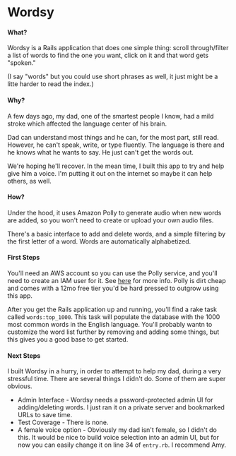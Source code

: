 Wordsy
====

#### What?

Wordsy is a Rails application that does one simple thing: scroll through/filter a list of words to find the one you want, click on it and that word gets "spoken."

(I say "words" but you could use short phrases as well, it just might be a litte harder to read the index.)

#### Why?

A few days ago, my dad, one of the smartest people I know, had a mild stroke which affected the language center of his brain. 

Dad can understand most things and he can, for the most part, still read. However, he can't speak, write, or type fluently. The language is there and he knows what he wants to say. He just can't get the words out.

We're hoping he'll recover. In the mean time, I built this app to try and help give him a voice. I'm putting it out on the internet so maybe it can help others, as well.

#### How?

Under the hood, it uses Amazon Polly to generate audio when new words are added, so you won't need to create or upload your own audio files. 

There's a basic interface to add and delete words, and a simple filtering by the first letter of a word. Words are automatically alphabetized.

#### First Steps

You'll need an AWS account so you can use the Polly service, and you'll need to create an IAM user for it. See [here](http://docs.aws.amazon.com/polly/latest/dg/getting-started.html) for more info. Polly is dirt cheap and comes with a 12mo free tier you'd be hard pressed to outgrow using this app.

After you get the Rails application up and running, you'll find a rake task called `words:top_1000`. This task will populate the database with the 1000 most common words in the English language. You'll probably wantn to customize the word list further by removing and adding some things, but this gives you a good base to get started.

#### Next Steps

I built Wordsy in a hurry, in order to attempt to help my dad, during a very stressful time. There are several things I didn't do. Some of them are super obvious.

* Admin Interface - Wordsy needs a pssword-protected admin UI for adding/deleting words. I just ran it on a private server and bookmarked URLs to save time.
* Test Coverage - There is none.
* A female voice option - Obviously my dad isn't female, so I didn't do this. It would be nice to build voice selection into an admin UI, but for now you can easily change it on line 34 of `entry.rb`. I recommend Amy.
